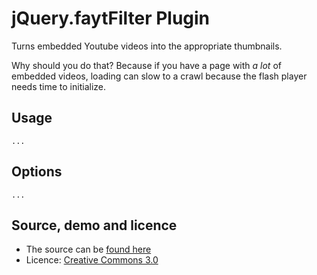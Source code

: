 # jQuery.faytFilter Plugin

Turns embedded Youtube videos into the appropriate thumbnails. 

Why should you do that? Because if you have a page with *a lot* of embedded videos, loading can slow to a crawl because the flash player needs time to initialize.

## Usage

    ...

## Options

    ...


## Source, demo and licence

* The source can be [found here](http://github.com/schnalle/jQuery.fn.faytFilter)
* Licence: [Creative Commons 3.0](http://creativecommons.org/licenses/by/3.0/)